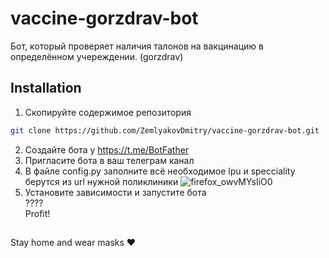 # vaccine-gorzdrav-bot
Бот, который проверяет наличия талонов на вакцинацию в определённом учереждении. (gorzdrav)

## Installation
1. Скопируйте содержимое репозитория
```bash
git clone https://github.com/ZemlyakovDmitry/vaccine-gorzdrav-bot.git
```
2. Создайте бота у https://t.me/BotFather
3. Пригласите бота в ваш телеграм канал
4. В файле config.py заполните всё необходимое
lpu и specciality берутся из url нужной поликлиники 
![firefox_owvMYsIiO0](https://user-images.githubusercontent.com/29678249/151583551-6eae055b-07e7-4d79-a0eb-7c7140d8d975.png)
5. Установите зависимости и запустите бота  
????  
Profit!  


##

Stay home and wear masks ♥
